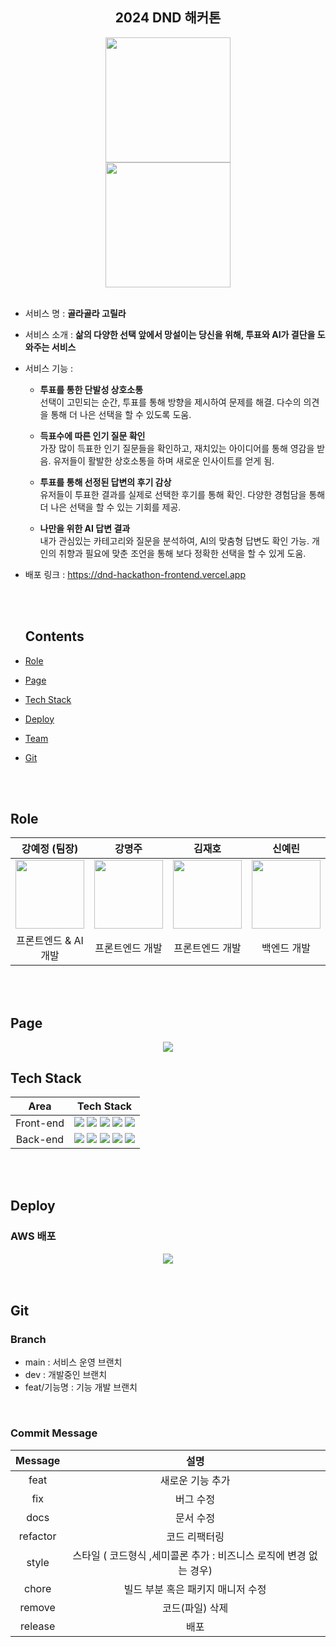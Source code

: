 <div align="center">

 <h2> 2024 DND 해커톤</h2>

<image src="https://github.com/This-Letter-From-DND/dnd-hackathon-frontend/assets/96197310/2060fd03-24c1-4c8c-9d61-4c2149dc787c" width="200px" >

<br>

<image src="https://github.com/This-Letter-From-DND/dnd-hackathon-frontend/assets/96197310/aed117e5-ffa1-42c0-b6f1-845e47a79c1c" width="200px" >

  <br/>
  <br/>

</div>

- 서비스 명 : **골라골라 고릴라** <br/>

- 서비스 소개 : **삶의 다양한 선택 앞에서 망설이는 당신을 위해, 투표와 AI가 결단을 도와주는 서비스**

- 서비스 기능 :

  - **투표를 통한 단발성 상호소통** <br>
    선택이 고민되는 순간, 투표를 통해 방향을 제시하여 문제를 해결. 다수의 의견을 통해 더 나은 선택을 할 수 있도록 도움.

  - **득표수에 따른 인기 질문 확인**<br>
    가장 많이 득표한 인기 질문들을 확인하고, 재치있는 아이디어를 통해 영감을 받음. 유저들이 활발한 상호소통을 하며 새로운 인사이트를 얻게 됨.

  - **투표를 통해 선정된 답변의 후기 감상**<br>
    유저들이 투표한 결과를 실제로 선택한 후기를 통해 확인. 다양한 경험담을 통해 더 나은 선택을 할 수 있는 기회를 제공.

  - **나만을 위한 AI 답변 결과**<br>
    내가 관심있는 카테고리와 질문을 분석하여, AI의 맞춤형 답변도 확인 가능. 개인의 취향과 필요에 맞춘 조언을 통해 보다 정확한 선택을 할 수 있게 도움.

- 배포 링크 : https://dnd-hackathon-frontend.vercel.app

  <br />
  <br />

  ## Contents

- [Role](#role)
- [Page](#page)
- [Tech Stack](#tech-stack)
- [Deploy](#deploy)
- [Team](#team)
- [Git](#git)

<br />
<br />

## Role

<div align="center">

|                                                   강예정 (팀장)                                                    |                                                       강명주                                                       |                                                       김재호                                                       |                                                       신예린                                                        |                                                                                      김경진                                                                                       |                                                                                      김도현                                                                                       |
| :----------------------------------------------------------------------------------------------------------------: | :----------------------------------------------------------------------------------------------------------------: | :----------------------------------------------------------------------------------------------------------------: | :-----------------------------------------------------------------------------------------------------------------: | :-------------------------------------------------------------------------------------------------------------------------------------------------------------------------------: | :-------------------------------------------------------------------------------------------------------------------------------------------------------------------------------: |
| <center> <img width="110px" height="110px" src="https://avatars.githubusercontent.com/u/28006318?v=4" /> </center> | <center> <img width="110px" height="110px" src="https://avatars.githubusercontent.com/u/96197310?v=4" /> </center> | <center> <img width="110px" height="110px" src="https://avatars.githubusercontent.com/u/75886763?v=4" /> </center> | <center> <img width="110px" height="110px" src="https://avatars.githubusercontent.com/u/101503543?v=4" /> </center> | <center> <img width="110px" height="110px" src="https://github.com/This-Letter-From-DND/dnd-hackathon-frontend/assets/96197310/2c01c4ca-d9c1-45bf-a6ad-faf13f58189b" /> </center> | <center> <img width="110px" height="110px" src="https://github.com/This-Letter-From-DND/dnd-hackathon-frontend/assets/96197310/298a7247-ff4a-4440-a862-f28d8a9c861f" /> </center> |
|                                                프론트엔드 & AI 개발                                                |                                                  프론트엔드 개발                                                   |                                                  프론트엔드 개발                                                   |                                                     백엔드 개발                                                     |                                                                                      디자인                                                                                       |                                                                                      디자인                                                                                       |

</div>

<br/>
<br/>

## Page

<div align="center">
<img src="https://github.com/This-Letter-From-DND/dnd-hackathon-frontend/assets/96197310/688635c7-5730-4564-b1c7-79fb858a02d7"/>
</div>

## Tech Stack

|   Area    |                                                                                                                                                                                                                                                                              Tech Stack                                                                                                                                                                                                                                                                               |
| :-------: | :-------------------------------------------------------------------------------------------------------------------------------------------------------------------------------------------------------------------------------------------------------------------------------------------------------------------------------------------------------------------------------------------------------------------------------------------------------------------------------------------------------------------------------------------------------------------: |
| Front-end | <img src="https://img.shields.io/badge/typescript-3178C6?style=for-the-badge&logo=typescript&logoColor=white"> <img src="https://img.shields.io/badge/Next.js-000000?style=for-the-badge&logo=Next.js&logoColor=white"> <img src="https://img.shields.io/badge/styled components-DB7093?style=for-the-badge&logo=styledcomponents&logoColor=white"> <img src="https://img.shields.io/badge/eslint-4B32C3?style=for-the-badge&logo=ESLint&logoColor=white"> <img src="https://img.shields.io/badge/prettier-F7B93E?style=for-the-badge&logo=Prettier&logoColor=black"> |
| Back-end  |         <img src="https://img.shields.io/badge/kotlin-7F52FF?style=for-the-badge&logo=kotlin&logoColor=white"> <img src="https://img.shields.io/badge/SPRING DATA JPA-6DB33F?style=for-the-badge&logo=spring&logoColor=white"> <img src="https://img.shields.io/badge/Spring Boot 3-6DB33F?style=for-the-badge&logo=Spring Boot&logoColor=white"> <img src="https://img.shields.io/badge/Gradle-02303A?style=for-the-badge&logo=Gradle&logoColor=white"> <img src="https://img.shields.io/badge/MySQL-4479A1?style=for-the-badge&logo=MySQL&logoColor=white">         |

<br/>
<br/>

## Deploy

### AWS 배포

<div align="center">

<img src="https://github.com/This-Letter-From-DND/dnd-hackathon-frontend/assets/96197310/5dbe5c35-92c1-4a94-9dac-cfc50fc6bfbe"/>
</div>
<br/>
<br/>

## Git

### Branch

- main : 서비스 운영 브랜치
- dev : 개발중인 브랜치
- feat/기능명 : 기능 개발 브랜치

<br>

### Commit Message

| Message  |                                설명                                |
| :------: | :----------------------------------------------------------------: |
|   feat   |                          새로운 기능 추가                          |
|   fix    |                             버그 수정                              |
|   docs   |                             문서 수정                              |
| refactor |                           코드 리팩터링                            |
|  style   | 스타일 ( 코드형식 ,세미콜론 추가 : 비즈니스 로직에 변경 없는 경우) |
|  chore   |                 빌드 부분 혹은 패키지 매니저 수정                  |
|  remove  |                          코드(파일) 삭제                           |
| release  |                                배포                                |
